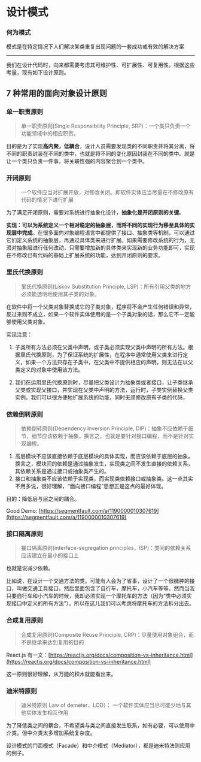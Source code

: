 # 设计模式

### 何为模式

模式是在特定情况下人们解决某类重复出现问题的一套成功或有效的解决方案

---

我们在设计代码时，向来都需要考虑其可维护性、可扩展性、可复用性。根据这些考量，现有如下设计原则。

## 7 种常用的面向对象设计原则

### 单一职责原则

> 单一职责原则(Single Responsibility Principle, SRP)：一个类只负责一个功能领域中的相应职责。

目的是为了实现**高内聚，低耦合**，设计人员需要发现类的不同职责并将其分离，将不同的职责封装在不同的类中，也就是将不同的变化原因封装在不同的类中。就是让一个类只负责一件事，将关联性强的内容聚合到一个类中。

### 开闭原则

> 一个软件应当对扩展开放，对修改关闭。即软件实体应当尽量在不修改原有代码的情况下进行扩展

为了满足开闭原则，需要对系统进行抽象化设计，**抽象化是开闭原则的关键**。

**实现：可以为系统定义一个相对稳定的抽象层，而将不同的实现行为移至具体的实现层中完成**。在很多面向对象编程语言中都提供了接口、抽象类等机制，可以通过它们定义系统的抽象层，再通过具体类来进行扩展。如果需要修改系统的行为，无须对抽象层进行任何改动，只需要增加新的具体类来实现新的业务功能即可，实现在不修改已有代码的基础上扩展系统的功能，达到开闭原则的要求。

### 里氏代换原则

> 里氏代换原则(Liskov Substitution Principle, LSP)：所有引用父类的地方必须能透明地使用其子类的对象。

在软件中将一个父类对象替换成它的子类对象，程序将不会产生任何错误和异常，反过来则不成立，如果一个软件实体使用的是一个子类对象的话，那么它不一定能够使用父类对象。

实现注意：

1. 子类所有方法必须在父类中声明，或子类必须实现父类中声明的所有方法。根据里氏代换原则，为了保证系统的扩展性，在程序中通常使用父类来进行定义，如果一个方法只存在子类中，在父类中不提供相应的声明，则无法在以父类定义的对象中使用该方法。

2. 我们在运用里氏代换原则时，尽量把父类设计为抽象类或者接口，让子类继承父类或实现父接口，并实现在父类中声明的方法，运行时，子类实例替换父类实例，我们可以很方便地扩展系统的功能，同时无须修改原有子类的代码，

### 依赖倒转原则

> 依赖倒转原则(Dependency Inversion Principle, DIP)：抽象不应依赖于细节，细节应该依赖于抽象。换言之，也就是要针对接口编程，而不是针对实现编程。

1. 高层模块不应该直接依赖于底层模块的具体实现，而应该依赖于底层的抽象。换言之，模块间的依赖是通过抽象发生，实现类之间不发生直接的依赖关系，其依赖关系是通过接口或抽象类产生的。
2. 接口和抽象类不应该依赖于实现类，而实现类依赖接口或抽象类。这一点其实不用多说，很好理解，“面向接口编程”思想正是这点的最好体现。

目的：降低层与层之间的耦合。

Good Demo: [https://segmentfault.com/a/1190000010307619](https://segmentfault.com/a/1190000010307619)

### 接口隔离原则

> 接口隔离原则(interface-segregation principles，ISP)：类间的依赖关系应该建立在最小的接口上

也就是说减少依赖。

比如说，在设计一个交通方法的类。可能有人会为了省事，设计了一个很臃肿的接口，叫做交通工具接口。然后里面包含了自行车，摩托车，小汽车等等。然而当我只要自行车和小汽车的时候，我却必须实现一个摩托车的方法（因为“类中必须实现接口中定义的所有方法”）。所以在这儿我们可以考虑将摩托车的方法拆分出去。

### 合成复用原则

> 合成复用原则(Composite Reuse Principle, CRP)：尽量使用对象组合，而不是继承来达到复用的目的

React.js 有一文：[https://reactjs.org/docs/composition-vs-inheritance.html](https://reactjs.org/docs/composition-vs-inheritance.html)

这一原则很好理解，从万能的积木就能看出来。

### 迪米特原则

> 迪米特原则 Law of demeter，LOD）： 一个软件实体应当尽可能少地与其他实体发生相互作用

为了降低类之间的耦合，不希望类与类之间直接发生联系，如有必要，可以使用中介类。但中介类太多增加系统复杂度。

设计模式的门面模式（Facade）和中介模式（Mediator），都是迪米特法则应用的例子。
